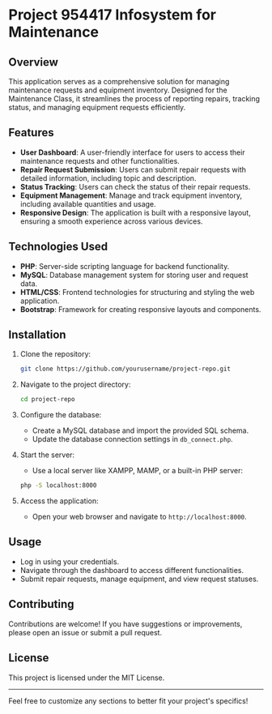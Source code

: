 
# Project 954417 Infosystem for Maintenance

## Overview

This application serves as a comprehensive solution for managing maintenance requests and equipment inventory. Designed for the Maintenance Class, it streamlines the process of reporting repairs, tracking status, and managing equipment requests efficiently.

## Features

- **User Dashboard**: A user-friendly interface for users to access their maintenance requests and other functionalities.
- **Repair Request Submission**: Users can submit repair requests with detailed information, including topic and description.
- **Status Tracking**: Users can check the status of their repair requests.
- **Equipment Management**: Manage and track equipment inventory, including available quantities and usage.
- **Responsive Design**: The application is built with a responsive layout, ensuring a smooth experience across various devices.

## Technologies Used

- **PHP**: Server-side scripting language for backend functionality.
- **MySQL**: Database management system for storing user and request data.
- **HTML/CSS**: Frontend technologies for structuring and styling the web application.
- **Bootstrap**: Framework for creating responsive layouts and components.

## Installation

1. Clone the repository:
   ```bash
   git clone https://github.com/yourusername/project-repo.git
   ```
2. Navigate to the project directory:
   ```bash
   cd project-repo
   ```
3. Configure the database:
   - Create a MySQL database and import the provided SQL schema.
   - Update the database connection settings in `db_connect.php`.

4. Start the server:
   - Use a local server like XAMPP, MAMP, or a built-in PHP server:
   ```bash
   php -S localhost:8000
   ```

5. Access the application:
   - Open your web browser and navigate to `http://localhost:8000`.

## Usage

- Log in using your credentials.
- Navigate through the dashboard to access different functionalities.
- Submit repair requests, manage equipment, and view request statuses.

## Contributing

Contributions are welcome! If you have suggestions or improvements, please open an issue or submit a pull request.

## License

This project is licensed under the MIT License.

---

Feel free to customize any sections to better fit your project's specifics!
